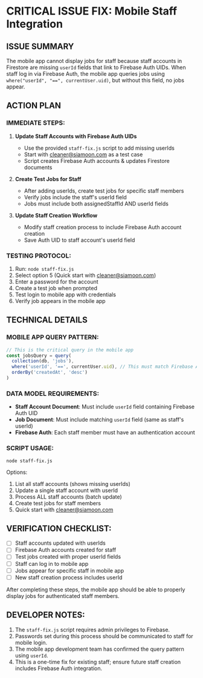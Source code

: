 # CRITICAL ISSUE FIX: Mobile Staff Integration

## ISSUE SUMMARY

The mobile app cannot display jobs for staff because staff accounts in Firestore are missing `userId` fields that link to Firebase Auth UIDs. When staff log in via Firebase Auth, the mobile app queries jobs using `where("userId", "==", currentUser.uid)`, but without this field, no jobs appear.

## ACTION PLAN

### IMMEDIATE STEPS:

1. **Update Staff Accounts with Firebase Auth UIDs**
   - Use the provided `staff-fix.js` script to add missing userIds
   - Start with cleaner@siamoon.com as a test case
   - Script creates Firebase Auth accounts & updates Firestore documents

2. **Create Test Jobs for Staff**
   - After adding userIds, create test jobs for specific staff members
   - Verify jobs include the staff's userId field
   - Jobs must include both assignedStaffId AND userId fields

3. **Update Staff Creation Workflow**
   - Modify staff creation process to include Firebase Auth account creation
   - Save Auth UID to staff account's userId field

### TESTING PROTOCOL:

1. Run: `node staff-fix.js`
2. Select option 5 (Quick start with cleaner@siamoon.com)
3. Enter a password for the account
4. Create a test job when prompted
5. Test login to mobile app with credentials
6. Verify job appears in the mobile app

## TECHNICAL DETAILS

### MOBILE APP QUERY PATTERN:

```javascript
// This is the critical query in the mobile app
const jobsQuery = query(
  collection(db, 'jobs'),
  where('userId', '==', currentUser.uid), // This must match Firebase Auth UID
  orderBy('createdAt', 'desc')
)
```

### DATA MODEL REQUIREMENTS:

- **Staff Account Document**: Must include `userId` field containing Firebase Auth UID
- **Job Document**: Must include matching `userId` field (same as staff's userId)
- **Firebase Auth**: Each staff member must have an authentication account

### SCRIPT USAGE:

```
node staff-fix.js
```

Options:

1. List all staff accounts (shows missing userIds)
2. Update a single staff account with userId
3. Process ALL staff accounts (batch update)
4. Create test jobs for staff members
5. Quick start with cleaner@siamoon.com

## VERIFICATION CHECKLIST:

- [ ] Staff accounts updated with userIds
- [ ] Firebase Auth accounts created for staff
- [ ] Test jobs created with proper userId fields
- [ ] Staff can log in to mobile app
- [ ] Jobs appear for specific staff in mobile app
- [ ] New staff creation process includes userId

After completing these steps, the mobile app should be able to properly display jobs for authenticated staff members.

## DEVELOPER NOTES:

1. The `staff-fix.js` script requires admin privileges to Firebase.
2. Passwords set during this process should be communicated to staff for mobile login.
3. The mobile app development team has confirmed the query pattern using `userId`.
4. This is a one-time fix for existing staff; ensure future staff creation includes Firebase Auth integration.
